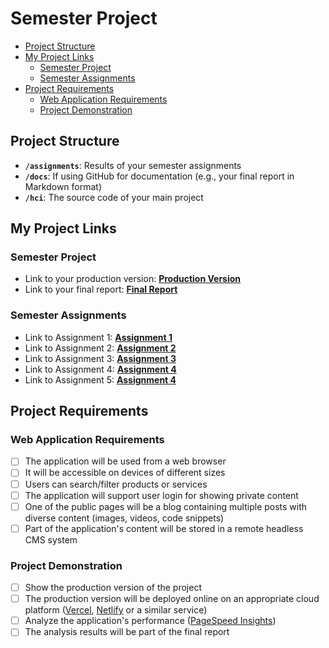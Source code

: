 # Semester Project <!-- omit in toc -->

- [Project Structure](#project-structure)
- [My Project Links](#my-project-links)
  - [Semester Project](#semester-project)
  - [Semester Assignments](#semester-assignments)
- [Project Requirements](#project-requirements)
  - [Web Application Requirements](#web-application-requirements)
  - [Project Demonstration](#project-demonstration)

## Project Structure

- **`/assignments`**: Results of your semester assignments
- **`/docs`**: If using GitHub for documentation (e.g., your final report in Markdown format)
- **`/hci`**: The source code of your main project

## My Project Links

### Semester Project

- Link to your production version: [**Production Version**](URL_TO_PRODUCTION_VERSION) <!-- Replace with actual URL -->
- Link to your final report: [**Final Report**](URL_TO_FINAL_REPORT) <!-- Replace with actual URL -->
<!-- Add more as necessary -->

### Semester Assignments

- Link to Assignment 1: [**Assignment 1**](assignments/Assignment%201/Figma.mp4) <!-- Replace with actual URL -->
- Link to Assignment 2: [**Assignment 2**](https://carpal-helicopter-e7b.notion.site/User-Personas-Information-Arhitecture-12f3b8213e468030a6eecb1ef5f5f04e) <!-- Replace with actual URL -->
- Link to Assignment 3: [**Assignment 3**](https://cyops.vercel.app/) <!-- Replace with actual URL -->
- Link to Assignment 4: [**Assignment 4**](assignments/Assignment%204/Main%20page.png) <!-- Replace with actual URL -->
- Link to Assignment 5: [**Assignment 4**](https://cyops.vercel.app/blog) <!-- Replace with actual URL -->
<!-- Add more assignments as necessary -->


## Project Requirements

### Web Application Requirements

- [ ] The application will be used from a web browser
- [ ] It will be accessible on devices of different sizes
- [ ] Users can search/filter products or services
- [ ] The application will support user login for showing private content
- [ ] One of the public pages will be a blog containing multiple posts with diverse content (images, videos, code snippets)
- [ ] Part of the application's content will be stored in a remote headless CMS system

### Project Demonstration

- [ ] Show the production version of the project
- [ ] The production version will be deployed online on an appropriate cloud platform ([Vercel](https://vercel.com), [Netlify](https://www.netlify.com/) or a similar service)
- [ ] Analyze the application's performance ([PageSpeed Insights](https://pagespeed.web.dev/))
- [ ] The analysis results will be part of the final report